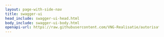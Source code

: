 ```yaml
---
layout: page-with-side-nav
title: swagger-ui
head_include: swagger-ui-head.html
body_include: swagger-ui-body.html
openapi-url: https://raw.githubusercontent.com/VNG-Realisatie/autorisaties-api/1.0.0/src/openapi.yaml
---
```

<div id="swagger-ui"></div>
